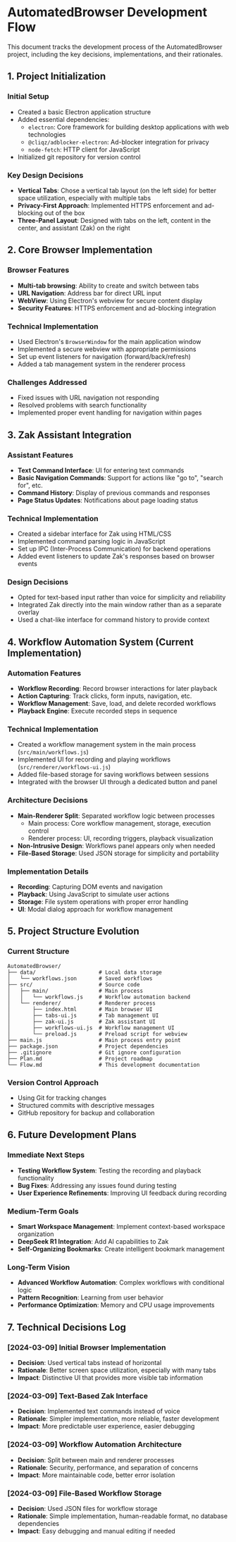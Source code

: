 # AutomatedBrowser Development Flow

This document tracks the development process of the AutomatedBrowser project, including the key decisions, implementations, and their rationales.

## 1. Project Initialization

### Initial Setup
- Created a basic Electron application structure
- Added essential dependencies:
  - `electron`: Core framework for building desktop applications with web technologies
  - `@cliqz/adblocker-electron`: Ad-blocker integration for privacy
  - `node-fetch`: HTTP client for JavaScript
- Initialized git repository for version control

### Key Design Decisions
- **Vertical Tabs**: Chose a vertical tab layout (on the left side) for better space utilization, especially with multiple tabs
- **Privacy-First Approach**: Implemented HTTPS enforcement and ad-blocking out of the box
- **Three-Panel Layout**: Designed with tabs on the left, content in the center, and assistant (Zak) on the right

## 2. Core Browser Implementation

### Browser Features
- **Multi-tab browsing**: Ability to create and switch between tabs
- **URL Navigation**: Address bar for direct URL input
- **WebView**: Using Electron's webview for secure content display
- **Security Features**: HTTPS enforcement and ad-blocking integration

### Technical Implementation
- Used Electron's `BrowserWindow` for the main application window
- Implemented a secure webview with appropriate permissions
- Set up event listeners for navigation (forward/back/refresh)
- Added a tab management system in the renderer process

### Challenges Addressed
- Fixed issues with URL navigation not responding
- Resolved problems with search functionality
- Implemented proper event handling for navigation within pages

## 3. Zak Assistant Integration

### Assistant Features
- **Text Command Interface**: UI for entering text commands
- **Basic Navigation Commands**: Support for actions like "go to", "search for", etc.
- **Command History**: Display of previous commands and responses
- **Page Status Updates**: Notifications about page loading status

### Technical Implementation
- Created a sidebar interface for Zak using HTML/CSS
- Implemented command parsing logic in JavaScript
- Set up IPC (Inter-Process Communication) for backend operations
- Added event listeners to update Zak's responses based on browser events

### Design Decisions
- Opted for text-based input rather than voice for simplicity and reliability
- Integrated Zak directly into the main window rather than as a separate overlay
- Used a chat-like interface for command history to provide context

## 4. Workflow Automation System (Current Implementation)

### Automation Features
- **Workflow Recording**: Record browser interactions for later playback
- **Action Capturing**: Track clicks, form inputs, navigation, etc.
- **Workflow Management**: Save, load, and delete recorded workflows
- **Playback Engine**: Execute recorded steps in sequence

### Technical Implementation
- Created a workflow management system in the main process (`src/main/workflows.js`)
- Implemented UI for recording and playing workflows (`src/renderer/workflows-ui.js`)
- Added file-based storage for saving workflows between sessions
- Integrated with the browser UI through a dedicated button and panel

### Architecture Decisions
- **Main-Renderer Split**: Separated workflow logic between processes
  - Main process: Core workflow management, storage, execution control
  - Renderer process: UI, recording triggers, playback visualization
- **Non-Intrusive Design**: Workflows panel appears only when needed
- **File-Based Storage**: Used JSON storage for simplicity and portability

### Implementation Details
- **Recording**: Capturing DOM events and navigation
- **Playback**: Using JavaScript to simulate user actions
- **Storage**: File system operations with proper error handling
- **UI**: Modal dialog approach for workflow management

## 5. Project Structure Evolution

### Current Structure
```
AutomatedBrowser/
├── data/                    # Local data storage
│   └── workflows.json       # Saved workflows
├── src/                     # Source code
│   ├── main/                # Main process
│   │   └── workflows.js     # Workflow automation backend
│   └── renderer/            # Renderer process
│       ├── index.html       # Main browser UI
│       ├── tabs-ui.js       # Tab management UI
│       ├── zak-ui.js        # Zak assistant UI
│       ├── workflows-ui.js  # Workflow management UI
│       └── preload.js       # Preload script for webview
├── main.js                  # Main process entry point
├── package.json             # Project dependencies
├── .gitignore               # Git ignore configuration
├── Plan.md                  # Project roadmap
└── Flow.md                  # This development documentation
```

### Version Control Approach
- Using Git for tracking changes
- Structured commits with descriptive messages
- GitHub repository for backup and collaboration

## 6. Future Development Plans

### Immediate Next Steps
- **Testing Workflow System**: Testing the recording and playback functionality
- **Bug Fixes**: Addressing any issues found during testing
- **User Experience Refinements**: Improving UI feedback during recording

### Medium-Term Goals
- **Smart Workspace Management**: Implement context-based workspace organization
- **DeepSeek R1 Integration**: Add AI capabilities to Zak
- **Self-Organizing Bookmarks**: Create intelligent bookmark management

### Long-Term Vision
- **Advanced Workflow Automation**: Complex workflows with conditional logic
- **Pattern Recognition**: Learning from user behavior
- **Performance Optimization**: Memory and CPU usage improvements

## 7. Technical Decisions Log

### [2024-03-09] Initial Browser Implementation
- **Decision**: Used vertical tabs instead of horizontal
- **Rationale**: Better screen space utilization, especially with many tabs
- **Impact**: Distinctive UI that provides more visible tab information

### [2024-03-09] Text-Based Zak Interface
- **Decision**: Implemented text commands instead of voice
- **Rationale**: Simpler implementation, more reliable, faster development
- **Impact**: More predictable user experience, easier debugging

### [2024-03-09] Workflow Automation Architecture
- **Decision**: Split between main and renderer processes
- **Rationale**: Security, performance, and separation of concerns
- **Impact**: More maintainable code, better error isolation

### [2024-03-09] File-Based Workflow Storage
- **Decision**: Used JSON files for workflow storage
- **Rationale**: Simple implementation, human-readable format, no database dependencies
- **Impact**: Easy debugging and manual editing if needed 